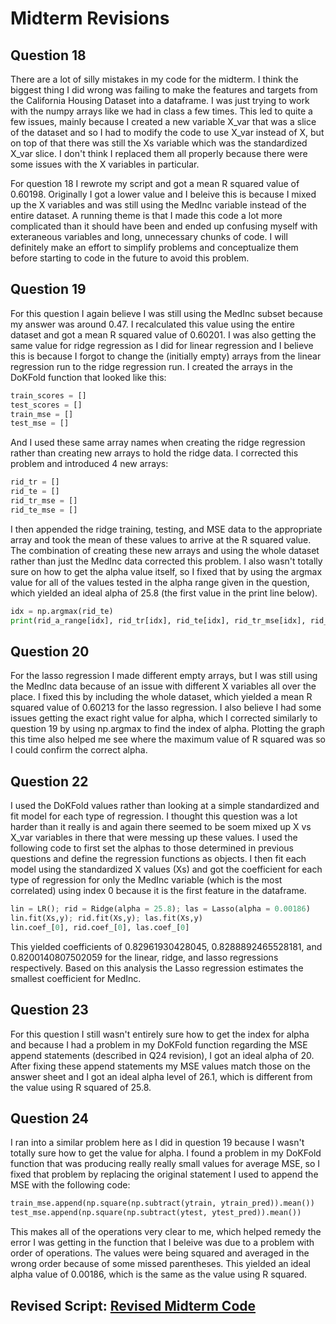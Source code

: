 # Midterm Revisions

## Question 18

There are a lot of silly mistakes in my code for the midterm. I think the biggest thing I did wrong was failing to make the features and targets from the California Housing Dataset into a dataframe. I was just trying to work with the numpy arrays like we had in class a few times. This led to quite a few issues, mainly because I created a new variable X_var that was a slice of the dataset and so I had to modify the code to use X_var instead of X, but on top of that there was still the Xs variable which was the standardized X_var slice. I don't think I replaced them all properly because there were some issues with the X variables in particular.

For question 18 I rewrote my script and got a mean R squared value of 0.60198. Originally I got a lower value and I beleive this is because I mixed up the X variables and was still using the MedInc variable instead of the entire dataset. A running theme is that I made this code a lot more complicated than it should have been and ended up confusing myself with exteraneous variables and long, unnecessary chunks of code. I will definitely make an effort to simplify problems and conceptualize them before starting to code in the future to avoid this problem.

## Question 19

For this question I again believe I was still using the MedInc subset because my answer was around 0.47. I recalculated this value using the entire dataset and got a mean R squared value of 0.60201. I was also getting the same value for ridge regression as I did for linear regression and I believe this is because I forgot to change the (initially empty) arrays from the linear regression run to the ridge regression run. I created the arrays in the DoKFold function that looked like this:

```python
train_scores = []
test_scores = []
train_mse = []
test_mse = []
 ```
And I used these same array names when creating the ridge regression rather than creating new arrays to hold the ridge data. I corrected this problem and introduced 4 new arrays:
 
 ```python 
rid_tr = []
rid_te = []
rid_tr_mse = []
rid_te_mse = []
```
I then appended the ridge training, testing, and MSE data to the appropriate array and took the mean of these values to arrive at the R squared value. The combination of creating these new arrays and using the whole dataset rather than just the MedInc data corrected this problem. I also wasn't totally sure on how to get the alpha value itself, so I fixed that by using the argmax value for all of the values tested in the alpha range given in the question, which yielded an ideal alpha of 25.8 (the first value in the print line below).

```python
idx = np.argmax(rid_te)
print(rid_a_range[idx], rid_tr[idx], rid_te[idx], rid_tr_mse[idx], rid_te_mse[idx])
```

## Question 20

For the lasso regression I made different empty arrays, but I was still using the MedInc data because of an issue with different X variables all over the place. I fixed this by including the whole dataset, which yielded a mean R squared value of 0.60213 for the lasso regression. I also believe I had some issues getting the exact right value for alpha, which I corrected similarly to question 19 by using np.argmax to find the index of alpha. Plotting the graph this time also helped me see where the maximum value of R squared was so I could confirm the correct alpha.

## Question 22

I used the DoKFold values rather than looking at a simple standardized and fit model for each type of regression. I thought this question was a lot harder than it really is and again there seemed to be soem mixed up X vs X_var variables in there that were messing up these values. I used the following code to first set the alphas to those determined in previous questions and define the regression functions as objects. I then fit each model using the standardized X values (Xs) and got the coefficient for each type of regression for only the MedInc variable (which is the most correlated) using index 0 because it is the first feature in the dataframe. 

```python
lin = LR(); rid = Ridge(alpha = 25.8); las = Lasso(alpha = 0.00186)
lin.fit(Xs,y); rid.fit(Xs,y); las.fit(Xs,y)
lin.coef_[0], rid.coef_[0], las.coef_[0]
```
This yielded coefficients of 0.82961930428045, 0.8288892465528181, and 0.8200140807502059 for the linear, ridge, and lasso regressions respectively. Based on this analysis the Lasso regression estimates the smallest coefficient for MedInc.

## Question 23

For this question I still wasn't entirely sure how to get the index for alpha and because I had a problem in my DoKFold function regarding the MSE append statements (described in Q24 revision), I got an ideal alpha of 20. After fixing these append statements my MSE values match those on the answer sheet and I got an ideal alpha level of 26.1, which is different from the value using R squared of 25.8.

## Question 24

I ran into a similar problem here as I did in question 19 because I wasn't totally sure how to get the value for alpha. I found a problem in my DoKFold function that was producing really really small values for average MSE, so I fixed that problem by replacing the original statement I used to append the MSE with the following code:

```python
train_mse.append(np.square(np.subtract(ytrain, ytrain_pred)).mean())
test_mse.append(np.square(np.subtract(ytest, ytest_pred)).mean())
```
This makes all of the operations very clear to me, which helped remedy the error I was getting in the function that I beleive was due to a problem with order of operations. The values were being squared and averaged in the wrong order because of some missed parentheses. This yielded an ideal alpha value of 0.00186, which is the same as the value using R squared.  

## Revised Script: [Revised Midterm Code](https://kemckee.github.io/Data146/midterm_corrections.html)


